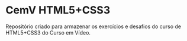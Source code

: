 # CemV HTML5+CSS3

 Repositório criado para armazenar os exercícios e desafios do curso de HTML5+CSS3 do Curso em Vídeo.
